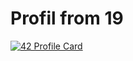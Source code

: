# Profil from 19
[![42 Profile Card](https://1337-readme.vercel.app/api/profile?cursus=42cursus&dark=false&email=hide&leet_logo=hide&login=amorici)](https://profile.intra.42.fr/users/amorici)
